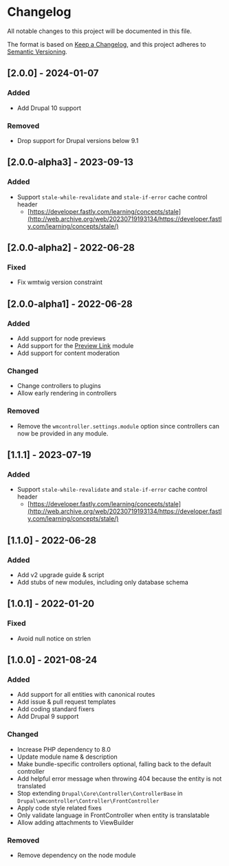 # Changelog
All notable changes to this project will be documented in this file.

The format is based on [Keep a Changelog](https://keepachangelog.com/en/1.0.0/),
and this project adheres to [Semantic Versioning](https://semver.org/spec/v2.0.0.html).

## [2.0.0] - 2024-01-07
### Added
- Add Drupal 10 support

### Removed
- Drop support for Drupal versions below 9.1

## [2.0.0-alpha3] - 2023-09-13
### Added
- Support `stale-while-revalidate` and `stale-if-error` cache control header
  - [https://developer.fastly.com/learning/concepts/stale](http://web.archive.org/web/20230719193134/https://developer.fastly.com/learning/concepts/stale/)

## [2.0.0-alpha2] - 2022-06-28
### Fixed
- Fix wmtwig version constraint

## [2.0.0-alpha1] - 2022-06-28
### Added
- Add support for node previews
- Add support for the [Preview Link](https://www.drupal.org/project/preview_link) module
- Add support for content moderation

### Changed
- Change controllers to plugins
- Allow early rendering in controllers

### Removed
- Remove the `wmcontroller.settings.module` option since controllers can now be provided in any module.

## [1.1.1] - 2023-07-19
### Added
- Support `stale-while-revalidate` and `stale-if-error` cache control header
  - [https://developer.fastly.com/learning/concepts/stale](http://web.archive.org/web/20230719193134/https://developer.fastly.com/learning/concepts/stale/)

## [1.1.0] - 2022-06-28
### Added
- Add v2 upgrade guide & script
- Add stubs of new modules, including only database schema

## [1.0.1] - 2022-01-20
### Fixed
- Avoid null notice on strlen

## [1.0.0] - 2021-08-24
### Added
- Add support for all entities with canonical routes
- Add issue & pull request templates
- Add coding standard fixers
- Add Drupal 9 support

### Changed
- Increase PHP dependency to 8.0
- Update module name & description
- Make bundle-specific controllers optional, falling back to the default 
 controller
- Add helpful error message when throwing 404 because the entity is not 
 translated
- Stop extending `Drupal\Core\Controller\ControllerBase` in 
 `Drupal\wmcontroller\Controller\FrontController`
- Apply code style related fixes
- Only validate language in FrontController when entity is translatable
- Allow adding attachments to ViewBuilder

### Removed
- Remove dependency on the node module
